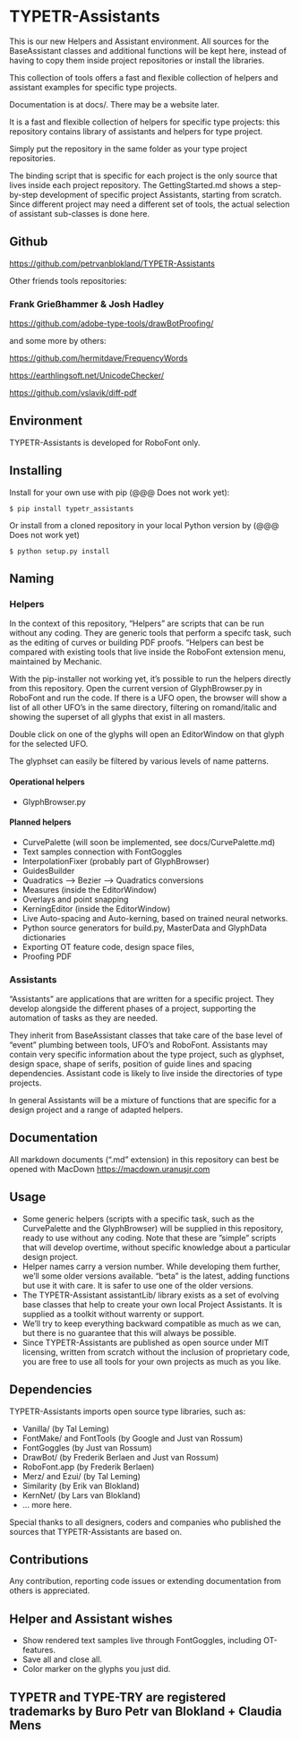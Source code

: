 # TYPETR-Assistants

This is our new Helpers and Assistant environment.
All sources for the BaseAssistant classes and additional functions will be kept here, instead of having to copy them inside project repositories or install the libraries.

This collection of tools offers a fast and flexible collection of helpers and assistant examples for specific type projects.

Documentation is at docs/. There may be a website later.

It is a fast and flexible collection of helpers for specific type projects: this repository contains library of assistants and helpers for type project.

Simply put the repository in the same folder as your type project repositories. 

The binding script that is specific for each project is the only source that lives inside each project repository. The GettingStarted.md shows a step-by-step development of specific project Assistants, starting from scratch. Since different project may need a different set of tools, the actual selection of assistant sub-classes is done here.

## Github

https://github.com/petrvanblokland/TYPETR-Assistants

Other friends tools repositories:

### Frank Grießhammer & Josh Hadley

https://github.com/adobe-type-tools/drawBotProofing/

and some more by others:

https://github.com/hermitdave/FrequencyWords

https://earthlingsoft.net/UnicodeChecker/

https://github.com/vslavik/diff-pdf

## Environment

TYPETR-Assistants is developed for RoboFont only.

## Installing

Install for your own use with pip (@@@ Does not work yet):

    $ pip install typetr_assistants
    
Or install from a cloned repository in your local Python version by (@@@ Does not work yet)

	$ python setup.py install

## Naming

### Helpers

In the context of this repository, “Helpers” are scripts that can be run without any coding. They are generic tools that perform a specifc task, such as the editing of curves or building PDF proofs. “Helpers can best be compared with existing tools that live inside the RoboFont extension menu, maintained by Mechanic.

With the pip-installer not working yet, it’s possible to run the helpers directly from this repository. Open the current version of GlyphBrowser.py in RoboFont and run the code. If there is a UFO open, the browser will show a list of all other UFO’s in the same directory, filtering on romand/italic and showing the superset of all glyphs that exist in all masters. 

Double click on one of the glyphs will open an EditorWindow on that glyph for the selected UFO.

The glyphset can easily be filtered by various levels of name patterns.

#### Operational helpers

* GlyphBrowser.py

#### Planned helpers

* CurvePalette (will soon be implemented, see docs/CurvePalette.md)
* Text samples connection with FontGoggles
* InterpolationFixer (probably part of GlyphBrowser)
* GuidesBuilder
* Quadratics --> Bezier --> Quadratics conversions
* Measures (inside the EditorWindow)
* Overlays and point snapping
* KerningEditor (inside the EditorWindow)
* Live Auto-spacing and Auto-kerning, based on trained neural networks.
* Python source generators for build.py, MasterData and GlyphData dictionaries
* Exporting OT feature code, design space files,  
* Proofing PDF

### Assistants

“Assistants” are applications that are written for a specific project. They develop alongside the different phases of a project, supporting the automation of tasks as they are needed.

They inherit from BaseAssistant classes that take care of the base level of “event” plumbing between tools, UFO’s and RoboFont. Assistants may contain very specific information about the type project, such as glyphset, design space, shape of serifs, position of guide lines and spacing dependencies. Assistant code is likely to live inside the directories of type projects.

In general Assistants will be a mixture of functions that are specific for a design project and a range of adapted helpers.

## Documentation

All markdown documents (“.md” extension) in this repository can best be opened with MacDown https://macdown.uranusjr.com

## Usage

* Some generic helpers (scripts with a specific task, such as the CurvePalette and the GlyphBrowser) will be supplied in this repository, ready to use without any coding. Note that these are ”simple” scripts that will develop overtime, without specific knowledge about a particular design project.
* Helper names carry a version number. While developing them further, we’ll some older versions available. “beta” is the latest, adding functions but use it with care. It is safer to use one of the older versions.
* The TYPETR-Assistant assistantLib/ library exists as a set of evolving base classes that help to create your own local Project Assistants. It is supplied as a toolkit without warrenty or support.  
* We’ll try to keep everything backward compatible as much as we can, but there is no guarantee that this will always be possible.
* Since TYPETR-Assistants are published as open source under MIT licensing, written from scratch without the inclusion of proprietary code, you are free to use all tools for your own projects as much as you like.

## Dependencies

TYPETR-Assistants imports open source type libraries, such as:

* Vanilla/ (by Tal Leming)
* FontMake/ and FontTools (by Google and Just van Rossum)
* FontGoggles (by Just van Rossum)
* DrawBot/ (by Frederik Berlaen and Just van Rossum)
* RoboFont.app (by Frederik Berlaen)
* Merz/ and Ezui/ (by Tal Leming)
* Similarity (by Erik van Blokland) 
* KernNet/ (by Lars van Blokland)
* ... more here.

Special thanks to all designers, coders and companies who published the sources that TYPETR-Assistants are based on.

## Contributions

Any contribution, reporting code issues or extending documentation from others is appreciated.

## Helper and Assistant wishes

* Show rendered text samples live through FontGoggles, including OT-features.
* Save all and close all.
* Color marker on the glyphs you just did.

## TYPETR and TYPE-TRY are registered trademarks by Buro Petr van Blokland + Claudia Mens